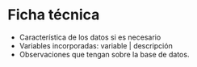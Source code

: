 # Ficha técnica
- Característica de los datos si es necesario
- Variables incorporadas: variable | descripción
- Observaciones que tengan sobre la base de datos.
